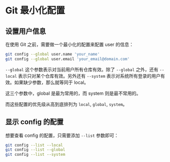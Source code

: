 # Git 最小化配置

## 设置用户信息

在使用 Git 之前，需要做一个最小化的配置来配置 user 的信息：

```bash
git config --global user.name 'your_name'
git config --global user.email 'your_email@domain.com'
```

`--global` 这个参数表示对当前用户所有仓库有效。除了 `--global` 之外，还有 `--local` 表示只对某个仓库有效。另外还有 `--system` 表示对系统所有登录的用户有效。如果缺少参数，那么就等同于 local。

这三个参数中，global 是最为常用的，而 system 则是最不常用的。

而这些配置的优先级从高到底排列为 `local`, `global`, `system`。

## 显示 config 的配置

想要查看 config 的配置，只需要添加 `--list` 参数即可：

```bash
git config --list --local
git config --list --global
git config --list --system
```
